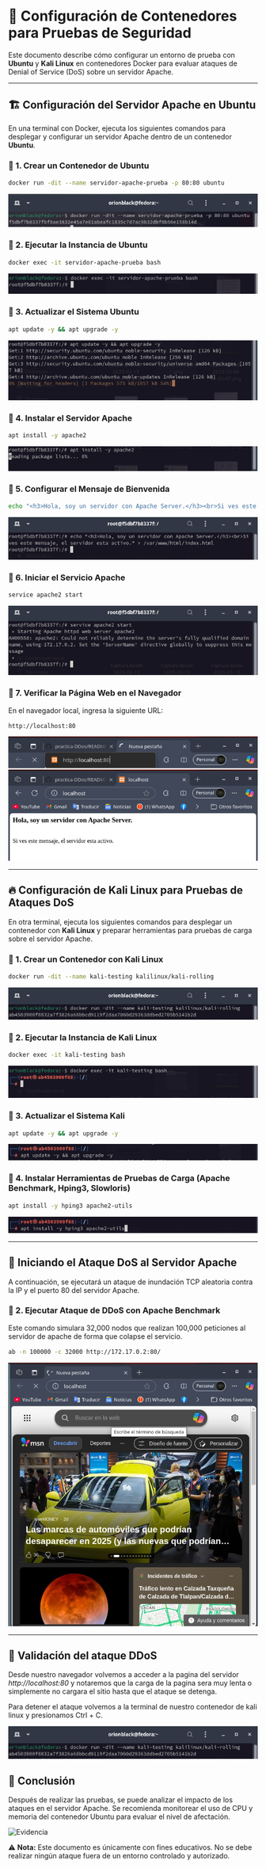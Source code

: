 # 🚀 Configuración de Contenedores para Pruebas de Seguridad

Este documento describe cómo configurar un entorno de prueba con **Ubuntu** y **Kali Linux** en contenedores Docker para evaluar ataques de Denial of Service (DoS) sobre un servidor Apache.

---

## 🏗️ Configuración del Servidor Apache en Ubuntu

En una terminal con Docker, ejecuta los siguientes comandos para desplegar y configurar un servidor Apache dentro de un contenedor **Ubuntu**.

### 📌 1. Crear un Contenedor de Ubuntu
```bash
docker run -dit --name servidor-apache-prueba -p 80:80 ubuntu
```
![Evidencia](img/1.png)

### 📌 2. Ejecutar la Instancia de Ubuntu
```bash
docker exec -it servidor-apache-prueba bash
```
![Evidencia](img/2.png)

### 📌 3. Actualizar el Sistema Ubuntu
```bash
apt update -y && apt upgrade -y
```
![Evidencia](img/3.png)

### 📌 4. Instalar el Servidor Apache
```bash
apt install -y apache2
```
![Evidencia](img/4.png)

### 📌 5. Configurar el Mensaje de Bienvenida
```bash
echo "<h3>Hola, soy un servidor con Apache Server.</h3><br>Si ves este mensaje, el servidor esta activo." > /var/www/html/index.html
```
![Evidencia](img/5.png)

### 📌 6. Iniciar el Servicio Apache
```bash
service apache2 start
```
![Evidencia](img/6.png)

### 📌 7. Verificar la Página Web en el Navegador
En el navegador local, ingresa la siguiente URL:
```
http://localhost:80
```
![Evidencia](img/7.png)
![Evidencia](img/7-1.png)

---

## 🔥 Configuración de Kali Linux para Pruebas de Ataques DoS

En otra terminal, ejecuta los siguientes comandos para desplegar un contenedor con **Kali Linux** y preparar herramientas para pruebas de carga sobre el servidor Apache.

### 📌 1. Crear un Contenedor con Kali Linux
```bash
docker run -dit --name kali-testing kalilinux/kali-rolling
```
![Evidencia](img/8.png)

### 📌 2. Ejecutar la Instancia de Kali Linux
```bash
docker exec -it kali-testing bash
```
![Evidencia](img/9.png)

### 📌 3. Actualizar el Sistema Kali
```bash
apt update -y && apt upgrade -y
```
![Evidencia](img/10.png)

### 📌 4. Instalar Herramientas de Pruebas de Carga (Apache Benchmark, Hping3, Slowloris)
```bash
apt install -y hping3 apache2-utils
```
![Evidencia](img/11.png)

---

## 🚨 Iniciando el Ataque DoS al Servidor Apache

A continuación, se ejecutará un ataque de inundación TCP aleatoria contra la IP y el puerto 80 del servidor Apache.

### 📌 2. Ejecutar Ataque de DDoS con **Apache Benchmark**
Este comando simulara 32,000 nodos que realizan 100,000 peticiones al servidor de apache de forma que colapse el servicio. 
```bash
ab -n 100000 -c 32000 http://172.17.0.2:80/
```
![Evidencia](img/13.png)

---

## 😬 Validación del ataque DDoS

Desde nuestro navegador volvemos a acceder a la pagina del servidor _http://localhost:80_ y notaremos que la carga de la pagina sera muy lenta o simplemente no cargara el sitio hasta que el ataque se detenga. 

Para detener el ataque volvemos a la terminal de nuestro contenedor de kali linux y presionamos Ctrl + C.

![Evidencia](img/8.png)

## 🎯 Conclusión

Después de realizar las pruebas, se puede analizar el impacto de los ataques en el servidor Apache. Se recomienda monitorear el uso de CPU y memoria del contenedor Ubuntu para evaluar el nivel de afectación.

![Evidencia](img/14.png)

⚠️ **Nota:** Este documento es únicamente con fines educativos. No se debe realizar ningún ataque fuera de un entorno controlado y autorizado.
